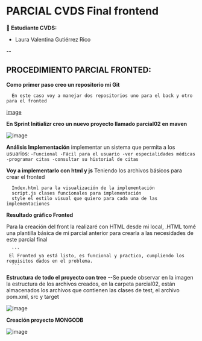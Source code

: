 # PARCIAL CVDS Final frontend

**👥 Estudiante CVDS:**
- Laura Valentina Gutiérrez Rico

--

## PROCEDIMIENTO PARCIAL FRONTED:

**Como primer paso creo un repositorio mi Git**
      
      En este caso voy a manejar dos repositorios uno para el back y otro para el fronted
      
[image](https://github.com/user-attachments/assets/eaac4268-9fbb-4459-b90f-5fc98c95e74c)


**En Sprint Initializr creo un nuevo proyecto llamado parcial02 en maven**

![image](https://github.com/user-attachments/assets/5504de88-d997-4b1d-b00c-2a5127b050a4)


**Análisis Implementación**
implementar un sistema que permita a los usuarios: 
      ```
      -Funcional
      -Fácil para el usuario
      -ver especialidades médicas
      -programar citas
      -consultar su historial de citas
      ```

**Voy a implementarlo con html y js**
Teniendo los archivos básicos para crear el fronted

```
  Index.html para la visualización de la implementación
  script.js clases funcionales para implementación
  style el estilo visual que quiero para cada una de las implementaciones
```

**Resultado gráfico Fronted**

Para la creación del front la realizaré con HTML desde mi local, .HTML tomé una plantilla básica de mi parcial anterior para crearla a las necesidades de este parcial final





      ```
     El Fronted ya está listo, es funcional y practico, cumpliendo los requisitos dados en el problema.
      ```



**Estructura de todo el proyecto con tree**
--Se puede observar en la imagen la estructura de los archivos creados, en la carpeta parcial02, están almacenados los archivos que contienen las clases de test, el archivo pom.xml, src y target


![image](https://github.com/user-attachments/assets/55e4bcf1-4d23-45c3-b82a-ee3f341d8a57)






**Creación proyecto MONGODB**

![image](https://github.com/user-attachments/assets/2512f93e-e504-43fd-a78a-cc8598931819)

